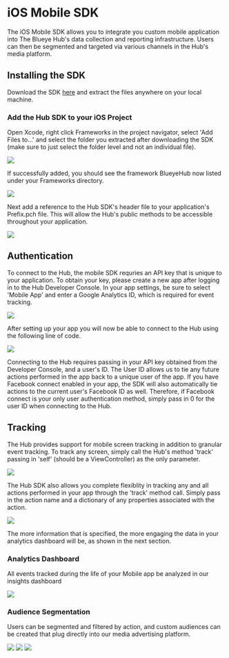 # iOS Mobile SDK
The iOS Mobile SDK allows you to integrate you custom mobile application into The Blueye Hub's data collection and reporting infrastructure. Users can then be segmented and targeted via various channels in the Hub's media platform.

## Installing the SDK

Download the SDK <a href="https://blueyehub.com/resources/BlueyeHub.framework.zip" target="_blank">here</a> and extract the files anywhere on your local machine.

### Add the Hub SDK to your iOS Project

Open Xcode, right click Frameworks in the project navigator, select 'Add Files to...' and select the folder you extracted after downloading the SDK (make sure to just select the folder level and not an individual file).

<img src="http://hub.blueye.com/img/docs/add_framework.png" />

If successfully added, you should see the framework BlueyeHub now listed under your Frameworks directory.

<img src="http://hub.blueye.com/img/docs/frameworks.png" />

Next add a reference to the Hub SDK's header file to your application's Prefix.pch file. This will allow the Hub's public methods to be accessible throughout your application.

<img src="http://hub.blueye.com/img/docs/prefix_pch.png" />

## Authentication

To connect to the Hub, the mobile SDK requries an API key that is unique to your application. To obtain your key, please create a new app after logging in to the Hub Developer Console. In your app settings, be sure to select 'Mobile App' and enter a Google Analytics ID, which is required for event tracking.

<img src="http://hub.blueye.com/img/docs/dev_settings.png" />

After setting up your app you will now be able to connect to the Hub using the following line of code.

<img src="http://hub.blueye.com/img/docs/connect_to_hub.png" />

Connecting to the Hub requires passing in your API key obtained from the Developer Console, and a user's ID. The User ID allows us to tie any future actions performed in the app back to a unique user of the app. If you have Facebook connect enabled in your app, the SDK will also automatically tie actions to the current user's Facebook ID as well. Therefore, if Facebook connect is your only user authentication method, simply pass in 0 for the user ID when connecting to the Hub.

## Tracking

The Hub provides support for mobile screen tracking in addition to granular event tracking. To track any screen, simply call the Hub's method 'track' passing in 'self' (should be a ViewController) as the only parameter.

<img src="http://hub.blueye.com/img/docs/track_screen.png" />

The Hub SDK also allows you complete flexiblity in tracking any and all actions performed in your app through the 'track' method call. Simply pass in the action name and a dictionary of any properties associated with the action.

<img src="http://hub.blueye.com/img/docs/track_dict.png" />

The more information that is specified, the more engaging the data in your analytics dashboard will be, as shown in the next section.

### Analytics Dashboard

All events tracked during the life of your Mobile app be analyzed in our insights dashboard

<img src="http://hub.blueye.com/img/docs/analytics.png" />


### Audience Segmentation

Users can be segmented and filtered by action, and custom audiences can be created that plug directly into our media advertising platform.

<img src="http://hub.blueye.com/img/docs/event_tracker.png" />

<img src="http://hub.blueye.com/img/docs/retarget_aud.png" />

<img src="http://hub.blueye.com/img/docs/explore.png" />




